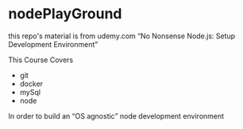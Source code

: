 # nodePlayGround
this repo's material is from udemy.com 
<q>No Nonsense Node.js: Setup Development Environment</q>

This Course Covers 
 * git
 * docker
 * mySql
 * node
  
  In order to build an <q>OS agnostic</q> node development environment
